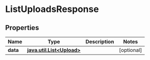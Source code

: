 

# ListUploadsResponse

## Properties

Name | Type | Description | Notes
------------ | ------------- | ------------- | -------------
**data** | [**java.util.List&lt;Upload&gt;**](Upload.md) |  |  [optional]



